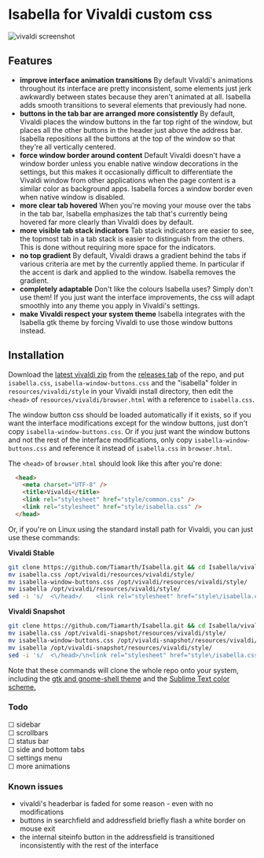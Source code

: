 # Isabella for Vivaldi custom css
![vivaldi screenshot](https://i.imgur.com/ASoZP30.png)

## Features
- **improve interface animation transitions** By default Vivaldi's animations throughout its interface are pretty inconsistent, some elements just jerk awkwardly between states because they aren't animated at all. Isabella adds smooth transitions to several elements that previously had none.
- **buttons in the tab bar are arranged more consistently** By default, Vivaldi places the window buttons in the far top right of the window, but places all the other buttons in the header just above the address bar. Isabella repositions all the buttons at the top of the window so that they're all vertically centered.
- **force window border around content** Default Vivaldi doesn't have a window border unless you enable native window decorations in the settings, but this makes it occasionally difficult to differentiate the Vivaldi window from other applications when the page content is a similar color as background apps. Isabella forces a window border even when native window is disabled.
- **more clear tab hovered** When you're moving your mouse over the tabs in the tab bar, Isabella emphasizes the tab that's currently being hovered far more clearly than Vivaldi does by default. 
- **more visible tab stack indicators** Tab stack indicators are easier to see, the topmost tab in a tab stack is easier to distinguish from the others. This is done without requiring more space for the indicators.
- **no top gradient** By default, Vivaldi draws a gradient behind the tabs if various criteria are met by the currently applied theme. In particular if the accent is dark and applied to the window. Isabella removes the gradient.
- **completely adaptable** Don't like the colours Isabella uses? Simply don't use them! If you just want the interface improvements, the css will adapt smoothly into any theme you apply in Vivaldi's settings.
- **make Vivaldi respect your system theme** Isabella integrates with the Isabella gtk theme by forcing Vivaldi to use those window buttons instead.

## Installation
Download the [latest vivaldi zip](https://github.com/Tiamarth/Isabella/releases/download/04%2F14%2F19/vivaldi.zip) from the [releases tab](https://github.com/Tiamarth/Isabella/releases/) of the repo, and put `isabella.css`, `isabella-window-buttons.css` and the "isabella" folder in `resources/vivaldi/style` in your Vivaldi install directory, then edit the `<head>` of `resources/vivaldi/browser.html` with a reference to `isabella.css`.

The window button css should be loaded automatically if it exists, so if you want the interface modifications except for the window buttons, just don't copy `isabella-window-buttons.css`. Or if you just want the window buttons and not the rest of the interface modifications, only copy `isabella-window-buttons.css` and reference it instead of `isabella.css` in `browser.html`.

The `<head>` of `browser.html` should look like this after you're done:

```html
  <head>
    <meta charset="UTF-8" />
    <title>Vivaldi</title>
    <link rel="stylesheet" href="style/common.css" />
    <link rel="stylesheet" href="style/isabella.css" />
  </head>
```

Or, if you're on Linux using the standard install path for Vivaldi, you can just use these commands:

**Vivaldi Stable**
```bash
git clone https://github.com/Tiamarth/Isabella.git && cd Isabella/vivaldi
mv isabella.css /opt/vivaldi/resources/vivaldi/style/
mv isabella-window-buttons.css /opt/vivaldi/resources/vivaldi/style/
mv isabella /opt/vivaldi/resources/vivaldi/style/
sed -i 's/  <\/head>/    <link rel="stylesheet" href="style\/isabella.css" \/>\n  <\/head>/' "/opt/vivaldi/resources/vivaldi/browser.html"
```
**Vivaldi Snapshot**
```bash
git clone https://github.com/Tiamarth/Isabella.git && cd Isabella/vivaldi
mv isabella.css /opt/vivaldi-snapshot/resources/vivaldi/style/
mv isabella-window-buttons.css /opt/vivaldi-snapshot/resources/vivaldi/style/
mv isabella /opt/vivaldi-snapshot/resources/vivaldi/style/
sed -i 's/  <\/head>/\n<link rel="stylesheet" href="style\/isabella.css" \/>\n  <\/head>/' "/opt/vivaldi-snapshot/resources/vivaldi/browser.html"
```

Note that these commands will clone the whole repo onto your system, including the [gtk and gnome-shell theme](https://github.com/Tiamarth/Isabella/tree/master/sublime) and the [Sublime Text color scheme.](https://github.com/Tiamarth/Isabella/tree/master/sublime)

### Todo
&#9744; sidebar  
&#9744; scrollbars  
&#9744; status bar  
&#9744; side and bottom tabs  
&#9744; settings menu  
&#9744; more animations  

### Known issues
- vivaldi's headerbar is faded for some reason - even with no modifications
- buttons in searchfield and addressfield briefly flash a white border on mouse exit
- the internal siteinfo button in the addressfield is transitioned inconsistently with the rest of the interface
